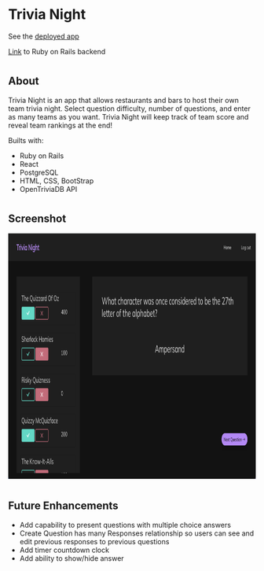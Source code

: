 # Trivia Night

See the [deployed app](https://trivia-night-1.herokuapp.com/)

[Link](https://github.com/mckennapenley/trivia-night-react) to Ruby on Rails backend

#

## About

Trivia Night is an app that allows restaurants and bars to host their own team trivia night. Select question difficulty, number of questions, and enter as many teams as you want. Trivia Night will keep track of team score and reveal team rankings at the end!

Builts with:

- Ruby on Rails
- React
- PostgreSQL
- HTML, CSS, BootStrap
- OpenTriviaDB API

#

## Screenshot

<p align="center">
<img src="src/images/Trivia_Night_Screenshot.png"  height="500">
</p>

#

## Future Enhancements

- Add capability to present questions with multiple choice answers
- Create Question has many Responses relationship so users can see and edit previous responses to previous questions
- Add timer countdown clock
- Add ability to show/hide answer
